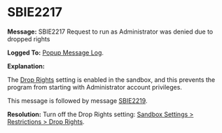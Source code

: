 # SBIE2217

**Message:** SBIE2217 Request to run as Administrator was denied due to dropped rights

**Logged To:** [Popup Message Log](PopupMessageLog).

**Explanation:**

The [Drop Rights](RestrictionsSettings#drop) setting is enabled in the sandbox, and this prevents the program from starting with Administrator account privileges.

This message is followed by message [SBIE2219](SBIE2219).

**Resolution:** Turn off the Drop Rights setting: [Sandbox Settings > Restrictions > Drop Rights](RestrictionsSettings#drop).
